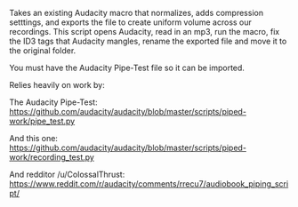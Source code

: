 <!-- @format -->

Takes an existing Audacity macro that normalizes, adds compression setttings, and exports the file to create uniform volume across our recordings. This script opens Audacity, read in an mp3, run the macro, fix the ID3 tags that Audacity mangles, rename the exported file and move it to the original folder.

You must have the Audacity Pipe-Test file so it can be imported.

Relies heavily on work by:

The Audacity Pipe-Test:
https://github.com/audacity/audacity/blob/master/scripts/piped-work/pipe_test.py

And this one:
https://github.com/audacity/audacity/blob/master/scripts/piped-work/recording_test.py

And redditor /u/ColossalThrust:
https://www.reddit.com/r/audacity/comments/rrecu7/audiobook_piping_script/
